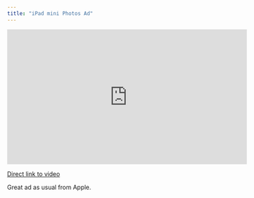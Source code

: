 ```yaml
---
title: "iPad mini Photos Ad"
---
```

<p><iframe width="560" height="315" src="https://www.youtube.com/embed/fdmkhzGD-ZA" frameborder="0" allowfullscreen></iframe></p>
<p><a href="https://youtu.be/fdmkhzGD-ZA">Direct link to video</a></p>
<p>Great ad as usual from Apple.</p>
